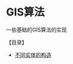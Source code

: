 # GIS算法

一些基础的GIS算法的实现

【目录】
- [不同实体的构造](./alg/md/%E3%80%90%E6%AF%8F%E6%97%A5GIS%E7%AE%97%E6%B3%95%E3%80%91%EF%BC%880%EF%BC%89%E4%B8%8D%E5%90%8C%E5%AE%9E%E4%BD%93%E7%9A%84%E6%9E%84%E9%80%A0.md)
